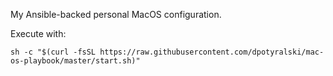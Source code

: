 My Ansible-backed personal MacOS configuration.

Execute with:

```sh -c "$(curl -fsSL https://raw.githubusercontent.com/dpotyralski/mac-os-playbook/master/start.sh)"```
